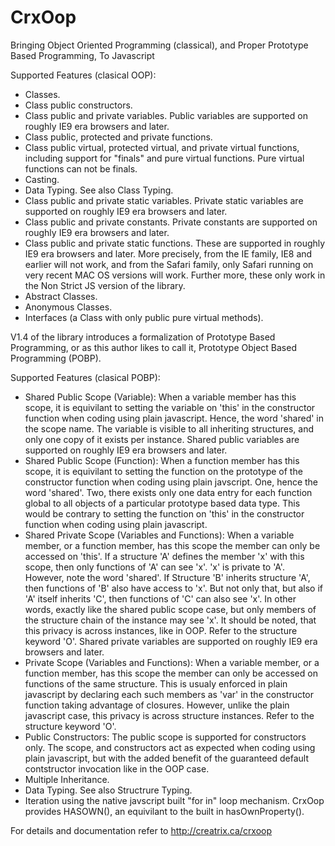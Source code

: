 # CrxOop
Bringing Object Oriented Programming (classical), and Proper Prototype Based Programming, To Javascript

Supported Features (clasical OOP):

- Classes.
- Class public constructors.
- Class public and private variables. Public variables are supported on roughly IE9 era browsers and later.
- Class public, protected and private functions.
- Class public virtual, protected virtual, and private virtual functions, including support for "finals" and pure virtual functions. Pure virtual functions can not be finals. 
- Casting.
- Data Typing. See also Class Typing. 
- Class public and private static variables. Private static variables are supported on roughly IE9 era browsers and later.
- Class public and private constants. Private constants are supported on roughly IE9 era browsers and later.
- Class public and private static functions. These are supported in roughly IE9 era browsers and later. More precisely, from the IE family, IE8 and earlier will not work, and from the Safari family, only Safari running on very recent MAC OS versions will work. Further more, these only work in the Non Strict JS version of the library. 
- Abstract Classes.
- Anonymous Classes.
- Interfaces (a Class with only public pure virtual methods).


V1.4 of the library introduces a formalization of Prototype Based Programming, or as this author likes to call it, Prototype Object Based Programming (POBP).

Supported Features (clasical POBP):

- Shared Public Scope (Variable): When a variable member has this scope, it is equivilant to setting the variable on 'this' in the constructor function when coding using plain javascript. Hence, the word 'shared' in the scope name. The variable is visible to all inheriting structures, and only one copy of it exists per instance. Shared public variables are supported on roughly IE9 era browsers and later. 
- Shared Public Scope (Function): When a function member has this scope, it is equivilant to setting the function on the prototype of the constructor function when coding using plain javscript. One, hence the word 'shared'. Two, there exists only one data entry for each function global to all objects of a particular prototype based data type. This would be contrary to setting the function on 'this' in the constructor function when coding using plain javascript. 
- Shared Private Scope (Variables and Functions): When a variable member, or a function member, has this scope the member can only be accessed on 'this'. If a structure 'A' defines the member 'x' with this scope, then only functions of 'A' can see 'x'. 'x' is private to 'A'. However, note the word 'shared'. If Structure 'B' inherits structure 'A', then functions of 'B' also have access to 'x'. But not only that, but also if 'A' itself inherits 'C', then functions of 'C' can also see 'x'. In other words, exactly like the shared public scope case, but only members of the structure chain of the instance may see 'x'. It should be noted, that this privacy is across instances, like in OOP. Refer to the structure keyword 'O'. Shared private variables are supported on roughly IE9 era browsers and later. 
- Private Scope (Variables and Functions): When a variable member, or a function member, has this scope the member can only be accessed on functions of the same structure. This is usualy enforced in plain javascript by declaring each such members as 'var' in the constructor function taking advantage of closures. However, unlike the plain javascript case, this privacy is across structure instances. Refer to the structure keyword 'O'. 
- Public Constructors: The public scope is supported for constructors only. The scope, and constructors act as expected when coding using plain javascript, but with the added benefit of the guaranteed default contstructor invocation like in the OOP case. 
- Multiple Inheritance. 
- Data Typing. See also Structrure Typing. 
- Iteration using the native javscript built "for in" loop mechanism. CrxOop provides HASOWN(), an equivilant to the built in hasOwnProperty().


For details and documentation refer to http://creatrix.ca/crxoop